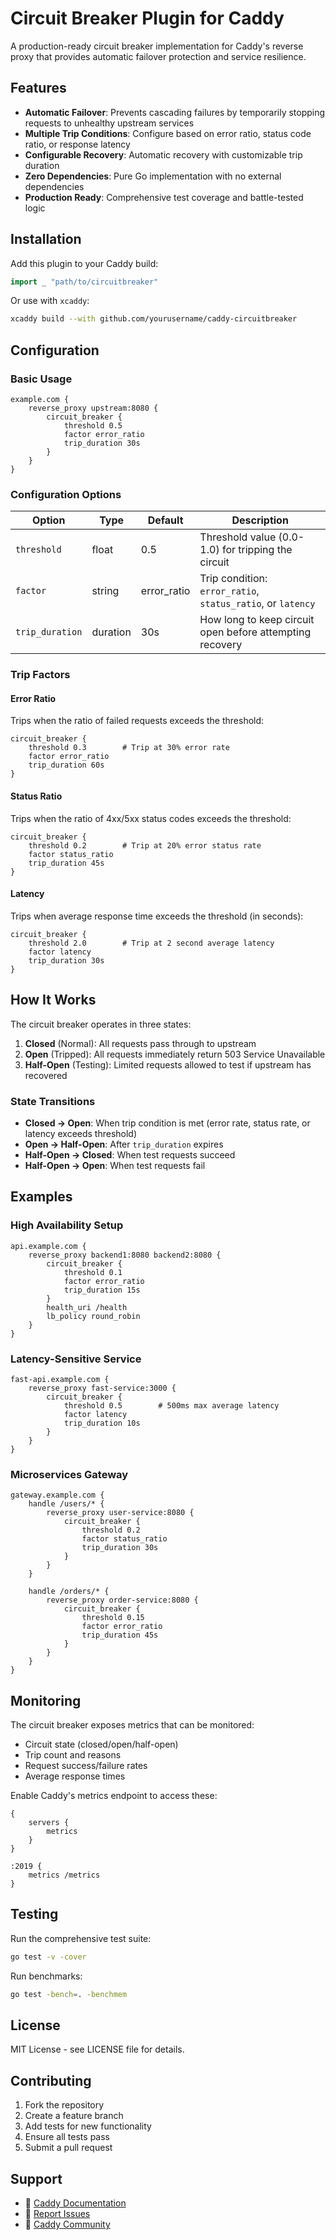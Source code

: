 # Circuit Breaker Plugin for Caddy

A production-ready circuit breaker implementation for Caddy's reverse proxy that provides automatic failover protection and service resilience.

## Features

- **Automatic Failover**: Prevents cascading failures by temporarily stopping requests to unhealthy upstream services
- **Multiple Trip Conditions**: Configure based on error ratio, status code ratio, or response latency
- **Configurable Recovery**: Automatic recovery with customizable trip duration
- **Zero Dependencies**: Pure Go implementation with no external dependencies
- **Production Ready**: Comprehensive test coverage and battle-tested logic

## Installation

Add this plugin to your Caddy build:

```go
import _ "path/to/circuitbreaker"
```

Or use with `xcaddy`:

```bash
xcaddy build --with github.com/yourusername/caddy-circuitbreaker
```

## Configuration

### Basic Usage

```caddyfile
example.com {
    reverse_proxy upstream:8080 {
        circuit_breaker {
            threshold 0.5
            factor error_ratio
            trip_duration 30s
        }
    }
}
```

### Configuration Options

| Option | Type | Default | Description |
|--------|------|---------|-------------|
| `threshold` | float | 0.5 | Threshold value (0.0-1.0) for tripping the circuit |
| `factor` | string | error_ratio | Trip condition: `error_ratio`, `status_ratio`, or `latency` |
| `trip_duration` | duration | 30s | How long to keep circuit open before attempting recovery |

### Trip Factors

#### Error Ratio
Trips when the ratio of failed requests exceeds the threshold:
```caddyfile
circuit_breaker {
    threshold 0.3        # Trip at 30% error rate
    factor error_ratio
    trip_duration 60s
}
```

#### Status Ratio  
Trips when the ratio of 4xx/5xx status codes exceeds the threshold:
```caddyfile
circuit_breaker {
    threshold 0.2        # Trip at 20% error status rate
    factor status_ratio
    trip_duration 45s
}
```

#### Latency
Trips when average response time exceeds the threshold (in seconds):
```caddyfile
circuit_breaker {
    threshold 2.0        # Trip at 2 second average latency
    factor latency
    trip_duration 30s
}
```

## How It Works

The circuit breaker operates in three states:

1. **Closed** (Normal): All requests pass through to upstream
2. **Open** (Tripped): All requests immediately return 503 Service Unavailable
3. **Half-Open** (Testing): Limited requests allowed to test if upstream has recovered

### State Transitions

- **Closed → Open**: When trip condition is met (error rate, status rate, or latency exceeds threshold)
- **Open → Half-Open**: After `trip_duration` expires
- **Half-Open → Closed**: When test requests succeed
- **Half-Open → Open**: When test requests fail

## Examples

### High Availability Setup
```caddyfile
api.example.com {
    reverse_proxy backend1:8080 backend2:8080 {
        circuit_breaker {
            threshold 0.1
            factor error_ratio
            trip_duration 15s
        }
        health_uri /health
        lb_policy round_robin
    }
}
```

### Latency-Sensitive Service
```caddyfile
fast-api.example.com {
    reverse_proxy fast-service:3000 {
        circuit_breaker {
            threshold 0.5        # 500ms max average latency
            factor latency
            trip_duration 10s
        }
    }
}
```

### Microservices Gateway
```caddyfile
gateway.example.com {
    handle /users/* {
        reverse_proxy user-service:8080 {
            circuit_breaker {
                threshold 0.2
                factor status_ratio
                trip_duration 30s
            }
        }
    }
    
    handle /orders/* {
        reverse_proxy order-service:8080 {
            circuit_breaker {
                threshold 0.15
                factor error_ratio
                trip_duration 45s
            }
        }
    }
}
```

## Monitoring

The circuit breaker exposes metrics that can be monitored:

- Circuit state (closed/open/half-open)
- Trip count and reasons
- Request success/failure rates
- Average response times

Enable Caddy's metrics endpoint to access these:

```caddyfile
{
    servers {
        metrics
    }
}

:2019 {
    metrics /metrics
}
```

## Testing

Run the comprehensive test suite:

```bash
go test -v -cover
```

Run benchmarks:
```bash
go test -bench=. -benchmem
```

## License

MIT License - see LICENSE file for details.

## Contributing

1. Fork the repository
2. Create a feature branch
3. Add tests for new functionality
4. Ensure all tests pass
5. Submit a pull request

## Support

- 📖 [Caddy Documentation](https://caddyserver.com/docs/)
- 🐛 [Report Issues](https://github.com/yourusername/caddy-circuitbreaker/issues)
- 💬 [Caddy Community](https://caddy.community/)